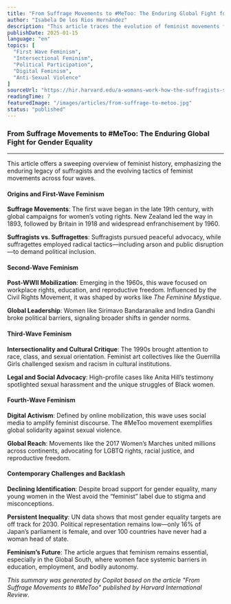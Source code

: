 ```yaml
---
title: "From Suffrage Movements to #MeToo: The Enduring Global Fight for Gender Equality"  
author: "Isabela De los Rios Hernández"  
description: "This article traces the evolution of feminist movements from the 19th-century suffrage campaigns to the digital activism of the #MeToo era. It explores the four waves of feminism, their historical contexts, and the persistent global challenges to gender equality, including political representation, reproductive rights, and social stigma."  
publishDate: 2025-01-15  
language: "en"  
topics: [
  "First Wave Feminism",  
  "Intersectional Feminism",  
  "Political Participation",  
  "Digital Feminism",  
  "Anti-Sexual Violence"
]  
sourceUrl: "https://hir.harvard.edu/a-womans-work-how-the-suffragists-shaped-modern-politics/"  
readingTime: 7  
featuredImage: "/images/articles/from-suffrage-to-metoo.jpg"  
status: "published"
---
```

### **From Suffrage Movements to #MeToo: The Enduring Global Fight for Gender Equality**

---

This article offers a sweeping overview of feminist history, emphasizing the enduring legacy of suffragists and the evolving tactics of feminist movements across four waves.

#### **Origins and First-Wave Feminism**

**Suffrage Movements**: The first wave began in the late 19th century, with global campaigns for women’s voting rights. New Zealand led the way in 1893, followed by Britain in 1918 and widespread enfranchisement by 1960.

**Suffragists vs. Suffragettes**: Suffragists pursued peaceful advocacy, while suffragettes employed radical tactics—including arson and public disruption—to demand political inclusion.

#### **Second-Wave Feminism**

**Post-WWII Mobilization**: Emerging in the 1960s, this wave focused on workplace rights, education, and reproductive freedom. Influenced by the Civil Rights Movement, it was shaped by works like *The Feminine Mystique*.

**Global Leadership**: Women like Sirimavo Bandaranaike and Indira Gandhi broke political barriers, signaling broader shifts in gender norms.

#### **Third-Wave Feminism**

**Intersectionality and Cultural Critique**: The 1990s brought attention to race, class, and sexual orientation. Feminist art collectives like the Guerrilla Girls challenged sexism and racism in cultural institutions.

**Legal and Social Advocacy**: High-profile cases like Anita Hill’s testimony spotlighted sexual harassment and the unique struggles of Black women.

#### **Fourth-Wave Feminism**

**Digital Activism**: Defined by online mobilization, this wave uses social media to amplify feminist discourse. The #MeToo movement exemplifies global solidarity against sexual violence.

**Global Reach**: Movements like the 2017 Women’s Marches united millions across continents, advocating for LGBTQ rights, racial justice, and reproductive freedom.

#### **Contemporary Challenges and Backlash**

**Declining Identification**: Despite broad support for gender equality, many young women in the West avoid the “feminist” label due to stigma and misconceptions.

**Persistent Inequality**: UN data shows that most gender equality targets are off track for 2030. Political representation remains low—only 16% of Japan’s parliament is female, and over 100 countries have never had a woman head of state.

**Feminism’s Future**: The article argues that feminism remains essential, especially in the Global South, where women face systemic barriers in education, employment, and bodily autonomy.

*This summary was generated by Copilot based on the article "From Suffrage Movements to #MeToo" published by Harvard International Review*.
